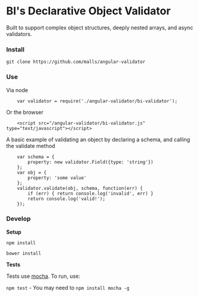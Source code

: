 BI's Declarative Object Validator
=================================

Built to support complex object structures, deeply nested arrays, and async validators.


### Install

```git clone https://github.com/malls/angular-validator```


### Use
Via node

```
	var validator = require('./angular-validator/bi-validator');
```

Or the browser

```
	<script src="/angular-validator/bi-validator.js" type="text/javascript"></script>
```

A basic example of validating an object by declaring a schema, and calling the validate method

```
	var schema = {
		property: new validator.Field({type: 'string'})
	};
	var obj = {
		property: 'some value'
	};
	validator.validate(obj, schema, function(err) {
		if (err) { return console.log('invalid', err) }
		return console.log('valid!');
	});
```

### Develop
**Setup**

```npm install```

```bower install```


**Tests**

Tests use [mocha](http://mochajs.org/).  To run, use:

```npm test``` - You may need to ```npm install mocha -g```
